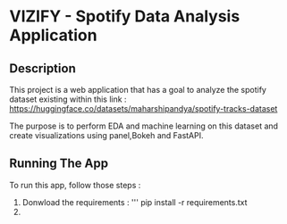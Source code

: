# VIZIFY - Spotify Data Analysis Application 

## Description

This project is a web application that has a goal to analyze the spotify dataset existing within this link : 
https://huggingface.co/datasets/maharshipandya/spotify-tracks-dataset

The purpose is to perform EDA and machine learning on this dataset and create visualizations using panel,Bokeh and FastAPI.


##  Running The App

To run this app, follow those steps : 
1. Donwload the requirements :
   ''' pip install -r requirements.txt
3. 

